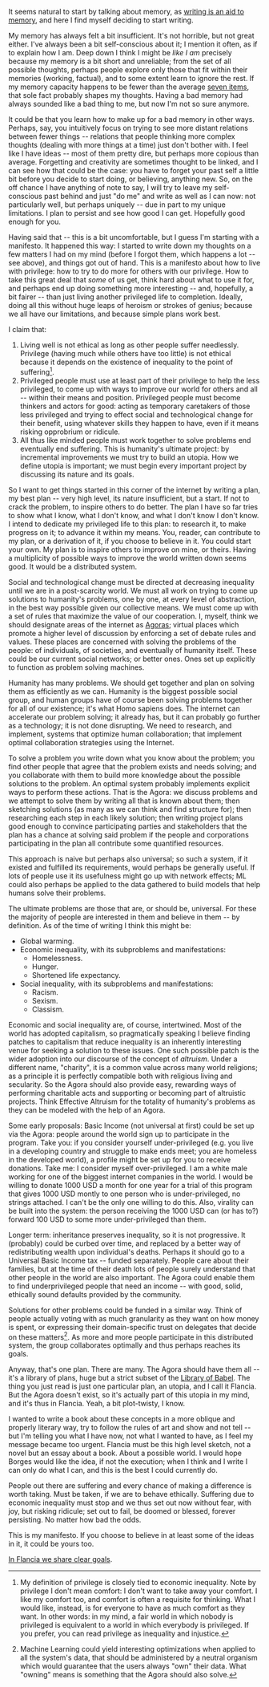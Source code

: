 <!--
.. title: Manifesto
.. slug: manifesto
.. date: 2019-08-03 19:52:07 UTC+02:00
.. tags: flancia
.. category: 
.. link: 
.. description: 
.. type: text
.. status:
-->

It seems natural to start by talking about memory, as [writing is an aid to memory](link://slug/memory), and here I find myself deciding to start writing.

My memory has always felt a bit insufficient. It's not horrible, but not great either. I've always been a bit self-conscious about it; I mention it often, as if to explain how I am. Deep down I think I might be *like I am* precisely because my memory is a bit short and unreliable; from the set of all possible thoughts, perhaps people explore only those that fit within their memories (working, factual), and to some extent learn to ignore the rest. If my memory capacity happens to be fewer than the average [seven items](https://en.wikipedia.org/wiki/The_Magical_Number_Seven,_Plus_or_Minus_Two), that sole fact probably shapes my thoughts. Having a bad memory had always sounded like a bad thing to me, but now I'm not so sure anymore.

It could be that you learn how to make up for a bad memory in other ways. Perhaps, say, you intuitively focus on trying to see more distant relations between fewer things -- relations that people thinking more complex thoughts (dealing with more things at a time) just don't bother with. I feel like I have ideas -- most of them pretty dire, but perhaps more copious than average. Forgetting and creativity are sometimes thought to be linked, and I can see how that could be the case: you have to forget your past self a little bit before you decide to start doing, or believing, anything new. So, on the off chance I have anything of note to say, I will try to leave my self-conscious past behind and just "do me" and write as well as I can now: not particularly well, but perhaps uniquely -- due in part to my unique limitations. I plan to persist and see how good I can get. Hopefully good enough for you.

Having said that -- this is a bit uncomfortable, but I guess I'm starting with a manifesto. It happened this way: I started to write down my thoughts on a few matters I had on my mind (before I forgot them, which happens a lot -- see above), and things got out of hand. This is a manifesto about how to live with privilege: how to try to do more for others with our privilege. How to take this great deal that *some* of us get, think hard about what to use it for, and perhaps end up doing something more interesting -- and, hopefully, a bit fairer -- than just living another privileged life to completion. Ideally, doing all this without huge leaps of heroism or strokes of genius; because we all have our limitations, and because simple plans work best.

I claim that:

 1. Living well is not ethical as long as other people suffer needlessly. Privilege (having much while others have too little) is not ethical because it depends on the existence of inequality to the point of suffering[^10].
 2. Privileged people must use at least part of their privilege to help the less privileged, to come up with ways to improve our world for others and all -- within their means and position. Privileged people must become thinkers and actors for good: acting as temporary caretakers of those less privileged and trying to effect social and technological change for their benefit, using whatever skills they happen to have, even if it means risking opprobrium or ridicule.
 3. All thus like minded people must work together to solve problems end eventually end suffering. This is humanity's ultimate project: by incremental improvements we must try to build an utopia. How we define utopia is important; we must begin every important project by discussing its nature and its goals.

[^10]: My definition of privilege is closely tied to economic inequality. Note by privilege I don't mean comfort: I don't want to take away your comfort. I like my comfort too, and comfort is often a requisite for thinking. What I would like, instead, is for everyone to have as much comfort as they want. In other words: in my mind, a fair world in which nobody is privileged is equivalent to a world in which everybody is privileged. If you prefer, you can read privilege as inequality and injustice.

So I want to get things started in this corner of the internet by writing a plan, my best plan -- very high level, its nature insufficient, but a start. If not to crack the problem, to inspire others to do better. The plan I have so far tries to show what I know, what I don't know, and what I don't know I don't know. I intend to dedicate my privileged life to this plan: to research it, to make progress on it; to advance it within my means. You, reader, can contribute to my plan, or a derivation of it, if you choose to believe in it. You could start your own. My plan is to inspire others to improve on mine, or theirs. Having a multiplicity of possible ways to improve the world written down seems good. It would be a distributed system.

Social and technological change must be directed at decreasing inequality until we are in a post-scarcity world. We must all work on trying to come up solutions to humanity's problems, one by one, at every level of abstraction, in the best way possible given our collective means. We must come up with a set of rules that maximize the value of our cooperation. I, myself, think we should designate areas of the internet as [Agoras](link://slug/agora); virtual places which promote a higher level of discussion by enforcing a set of debate rules and values. These places are concerned with solving the problems of the people: of individuals, of societies, and eventually of humanity itself. These could be our current social networks; or better ones. Ones set up explicitly to function as problem solving machines.

Humanity has many problems. We should get together and plan on solving them as efficiently as we can. Humanity is the biggest possible social group, and human groups have of course been solving problems together for all of our existence; it's what Homo sapiens does. The internet can accelerate our problem solving; it already has, but it can probably go further as a technology; it is not done disrupting. We need to research, and implement, systems that optimize human collaboration; that implement optimal collaboration strategies using the Internet.

To solve a problem you write down what you know about the problem; you find other people that agree that the problem exists and needs solving; and you collaborate with them to build more knowledge about the possible solutions to the problem. An optimal system probably implements explicit ways to perform these actions. That is the Agora: we discuss problems and we attempt to solve them by writing all that is known about them; then sketching solutions (as many as we can think and find structure for); then researching each step in each likely solution; then writing project plans good enough to convince participating parties and stakeholders that the plan has a chance at solving said problem if the people and corporations participating in the plan all contribute some quantified resources. 

This approach is naive but perhaps also universal; so such a system, if it existed and fulfilled its requirements, would perhaps be generally useful. If lots of people use it its usefulness might go up with network effects; ML could also perhaps be applied to the data gathered to build models that help humans solve their problems. 

The ultimate problems are those that are, or should be, universal. For these the majority of people are interested in them and believe in them -- by definition. As of the time of writing I think this might be:

  * Global warming.
  * Economic inequality, with its subproblems and manifestations:
    * Homelessness.
    * Hunger.
    * Shortened life expectancy.
  * Social inequality, with its subproblems and manifestations:
    * Racism.
    * Sexism.
    * Classism.

Economic and social inequality are, of course, intertwined. Most of the world has adopted capitalism, so pragmatically speaking I believe finding patches to capitalism that reduce inequality is an inherently interesting venue for seeking a solution to these issues. One such possible patch is the wider adoption into our discourse of the concept of *altruism*. Under a different name, "charity", it is a common value across many world religions; as a principle it is perfectly compatible both with religious living and secularity. So the Agora should also provide easy, rewarding ways of performing charitable acts and supporting or becoming part of altruistic projects. Think Effective Altruism for the totality of humanity's problems as they can be modeled with the help of an Agora.

Some early proposals: Basic Income (not universal at first) could be set up via the Agora: people around the world sign up to participate in the program. Take you: if you consider yourself under-privileged (e.g. you live in a developing country and struggle to make ends meet; you are homeless in the developed world), a profile might be set up for you to receive donations. Take me: I consider myself over-privileged. I am a white male working for one of the biggest internet companies in the world. I would be willing to donate 1000 USD a month for one year for a trial of this program that gives 1000 USD montly to one person who is under-privileged, no strings attached. I can't be the only one willing to do this. Also, virality can be built into the system: the person receiving the 1000 USD can (or has to?) forward 100 USD to some more under-privileged than them.

Longer term: inheritance preserves inequality, so it is not progressive. It (probably) could be curbed over time, and replaced by a better way of redistributing wealth upon individual's deaths. Perhaps it should go to a Universal Basic Income tax -- funded separately. People care about their families, but at the time of their death lots of people surely understand that other people in the world are also important. The Agora could enable them to find underprivileged people that need an income -- with good, solid, ethically sound defaults provided by the community.

Solutions for other problems could be funded in a similar way. Think of people actually voting with as much granularity as they want on how money is spent, or expressing their domain-specific trust on delegates that decide on these matters[^11]. As more and more people participate in this distributed system, the group collaborates optimally and thus perhaps reaches its goals.

[^11]: Machine Learning could yield interesting optimizations when applied to all the system's data, that should be administered by a neutral organism which would guarantee that the users always "own" their data. What "owning" means is something that the Agora should also solve.

Anyway, that's one plan. There are many. The Agora should have them all -- it's a library of plans, huge but a strict subset of the [Library of Babel](https://en.wikipedia.org/wiki/The_Library_of_Babel). The thing you just read is just one particular plan, an utopia, and I call it Flancia. But the Agora doesn't exist, so it's actually part of this utopia in my mind, and it's thus in Flancia. Yeah, a bit plot-twisty, I know.

I wanted to write a book about these concepts in a more oblique and properly literary way, try to follow the rules of art and show and not tell -- but I'm telling you what I have now, not what I wanted to have, as I feel my message became too urgent. Flancia must be this high level sketch, not a novel but an essay about a book. About a possible world. I would hope Borges would like the idea, if not the execution; when I think and I write I can only do what I can, and this is the best I could currently do. 

People out there are suffering and every chance of making a difference is worth taking. Must be taken, if we are to behave ethically. Suffering due to economic inequality must stop and we thus set out now without fear, with joy, but risking ridicule; set out to fail, be doomed or blessed, forever persisting. No matter how bad the odds.

This is my manifesto. If you choose to believe in at least some of the ideas in it, it could be yours too.

[In Flancia we share clear goals](/goals).
